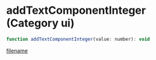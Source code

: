 # addTextComponentInteger (Category ui)

```js
function addTextComponentInteger(value: number): void
```

[filename](addTextComponentInteger_m.md ':include')